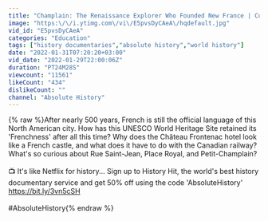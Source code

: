 ```yaml
---
title: "Champlain: The Renaissance Explorer Who Founded New France | Curious Traveller | Absolute History"
image: "https:\/\/i.ytimg.com\/vi\/E5pvsDyCAeA\/hqdefault.jpg"
vid_id: "E5pvsDyCAeA"
categories: "Education"
tags: ["history documentaries","absolute history","world history"]
date: "2022-01-31T07:20:20+03:00"
vid_date: "2022-01-29T22:00:06Z"
duration: "PT24M28S"
viewcount: "11561"
likeCount: "434"
dislikeCount: ""
channel: "Absolute History"
---
```

{% raw %}After nearly 500 years, French is still the official language of this North American city. How has this UNESCO World Heritage Site retained its 'Frenchness' after all this time? Why does the Château Frontenac hotel look like a French castle, and what does it have to do with the Canadian railway? What's so curious about Rue Saint-Jean, Place Royal, and Petit-Champlain?<br /><br />📺 It's like Netflix for history... Sign up to History Hit, the world's best history documentary service and get 50% off using the code 'AbsoluteHistory' <a rel="nofollow" target="blank" href="https://bit.ly/3vn5cSH">https://bit.ly/3vn5cSH</a><br /><br />#AbsoluteHistory{% endraw %}
